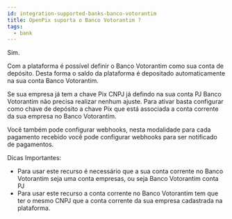 ```yaml
---
id: integration-supported-banks-banco-votorantim
title: OpenPix suporta o Banco Votorantim ?
tags:
  - bank
---
```


Sim.

Com a plataforma é possível definir o Banco Votorantim como sua conta de depósito. Desta forma o saldo da plataforma é depositado automaticamente na sua conta Banco Votorantim.

Se sua empresa já tem a chave Pix CNPJ já defindo na sua conta PJ Banco Votorantim não precisa realizar nenhum ajuste. Para ativar basta configurar como chave de depósito a chave Pix que está associada a conta corrente da sua empresa no Banco Votorantim.

Você também pode configurar webhooks, nesta modalidade para cada pagamento recebido você pode configurar webhooks para ser notificado de pagamentos.

Dicas Importantes:

- Para usar este recurso é necessário que a sua conta corrente no Banco Votorantim seja uma conta empresas, ou seja Banco Votorantim conta PJ
- Para usar este recurso a conta corrente no Banco Votorantim tem que ter o mesmo CNPJ que a conta corrente da sua empresa cadastrada na plataforma.
